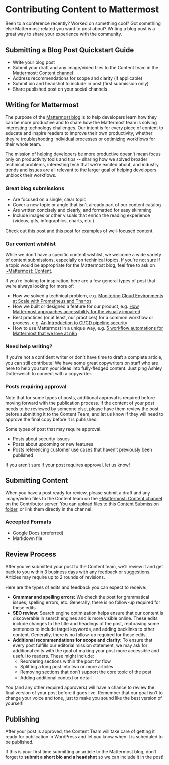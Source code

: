 # Contributing Content to Mattermost

Been to a conference recently? Worked on something cool? Got something else Mattermost-related you want to post about? Writing a blog post is a great way to share your experience with the community.

## Submitting a Blog Post Quickstart Guide

* Write your blog post
* Submit your draft and any image/video files to the Content team in the [Mattermost: Content channel](https://community-release.mattermost.com/core/channels/mattermost-blog)
* Address recommendations for scope and clarity (if applicable)
* Submit bio and headshot to include in post (first submission only)
* Share published post on your social channels


## Writing for Mattermost

The purpose of the [Mattermost blog](https://mattermost.com/blog/) is to help developers learn how they can be more productive and to share how the Mattermost team is solving interesting technology challenges. Our intent is for every piece of content to educate and inspire readers to improve their own productivity, whether they’re troubleshooting individual processes or optimizing workflows for their whole team. 

The mission of helping developers be more productive doesn’t mean focus only on productivity tools and tips -- sharing how we solved broader technical problems, interesting tech that we’re excited about, and industry trends and issues are all relevant to the larger goal of helping developers unblock their workflows.

### Great blog submissions

* Are focused on a single, clear topic 
* Cover a new topic or angle that isn’t already part of our content catalog
* Are written concisely and clearly, and formatted for easy skimming
* Include images or other visuals that enrich the reading experience (videos, gifs, infographics, charts, etc.)

Check out [this post](https://mattermost.com/blog/monitoring-cloud-environments-at-scale-with-prometheus-and-thanos/) and [this post](https://mattermost.com/blog/ci-cd-pipeline-security/) for examples of well-focused content. 

### Our content wishlist

While we don't have a specific content wishlist, we welcome a wide variety of content submissions, especially on techinical topics. If you're not sure if a topic would be appropriate for the Mattermost blog, feel free to ask on [~Mattermost: Content](https://community-release.mattermost.com/core/channels/mattermost-blog).

If you’re looking for inspiration, here are a few general types of post that we’re always looking for more of:
* How we solved a technical problem, e.g. [Monitoring Cloud Environments at Scale with Prometheus and Thanos](https://mattermost.com/blog/monitoring-cloud-environments-at-scale-with-prometheus-and-thanos/)
* How we built or designed a feature for our product, e.g. [How Mattermost approaches accessibility for the visually impaired](https://mattermost.com/blog/mattermost-accessibility-for-the-visually-impaired/)
* Best practices (or at least, our practices) for a common workflow or process, e.g. [An Introduction to CI/CD pipeline security](https://mattermost.com/blog/ci-cd-pipeline-security/)
* How to use Mattermost in a unique way, e.g. [5 workflow automations for Mattermost that we love at n8n](https://mattermost.com/blog/5-workflow-automations-for-mattermost-that-we-love-at-n8n/)

### Need help writing?

If you’re not a confident writer or don’t have time to draft a complete article, you can still contribute! We have some great copywriters on staff who are here to help you turn your ideas into fully-fledged content. Just ping Ashley Dotterweich to connect with a copywriter.

### Posts requiring approval

Note that for some types of posts, additional approval is required before moving forward with the publication process. If the content of your post needs to be reviewed by someone else, please have them review the post before submitting it to the Content Team, and let us know if they will need to approve the final copy before it is published.

Some types of post that may require approval:

* Posts about security issues 
* Posts about upcoming or new features 
* Posts referencing customer use cases that haven’t previously been published

If you aren’t sure if your post requires approval, let us know!

## Submitting Content

When you have a post ready for review, please submit a draft and any image/video files to the Content team on the [~Mattermost: Content channel](https://community-release.mattermost.com/core/channels/mattermost-blog) on the Contributor server. You can upload files to this [Content Submission folder](https://drive.google.com/drive/folders/1GKxp0wnYUxFs_9fVRSJVI7kcdVejqIt3?usp=sharing), or link them directly in the channel. 

### Accepted Formats

* Google Docs (preferred)
* Markdown file 

## Review Process

After you’ve submitted your post to the Content team, we’ll review it and get back to you within 3 business days with any feedback or suggestions. Articles may require up to 2 rounds of revisions. 

Here are the types of edits and feedback you can expect to receive:

* **Grammar and spelling errors:** We check the post for grammatical issues, spelling errors, etc. Generally, there is no follow-up required for these edits. 
* **SEO review:** Search engine optimization helps ensure that our content is discoverable in search engines and is more visible online. These edits include changes to the title and headings of the post, rephrasing some sentences to include target keywords, and adding backlinks to other content. Generally, there is no follow-up required for these edits. 
* **Additional recommendations for scope and clarity:** To ensure that every post fulfills our editorial mission statement, we may ask for additional edits with the goal of making your post more accessible and useful to readers. These might include:
  * Reordering sections within the post for flow
  * Splitting a long post into two or more articles
  * Removing sections that don’t support the core topic of the post
  * Adding additional context or detail

You (and any other required approvers) will have a chance to review the final version of your post before it goes live. Remember that our goal isn’t to change your voice and tone, just to make you sound like the best version of yourself!

## Publishing 

After your post is approved, the Content Team will take care of getting it ready for publication in WordPress and let you know when it is scheduled to be published. 

If this is your first time submitting an article to the Mattermost blog, don’t forget to **submit a short bio and a headshot** so we can include it in the post!
